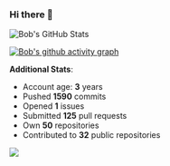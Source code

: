 ### Hi there 👋

![Bob's GitHub Stats](https://github-readme-stats.vercel.app/api?username=Bobthesoftwaredeveloper&show_icons=true&count_private=true&theme=react&hide=stars,prs,issues,contribs)

[![Bob's github activity graph](https://activity-graph.herokuapp.com/graph?username=BobTheSoftwareDeveloper&theme=react-dark)](https://github.com/ashutosh00710/github-readme-activity-graph)

**Additional Stats**:
- Account age: **3** years
- Pushed **1590** commits
- Opened **1** issues
- Submitted **125** pull requests
- Own **50** repositories
- Contributed to **32** public repositories

![](https://komarev.com/ghpvc/?username=BobTheSoftwareDeveloper)

